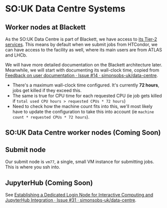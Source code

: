 # SO:UK Data Centre Systems

## Worker nodes at Blackett

As the SO:UK Data Centre is part of Blackett, we have access to [its Tier-2 services](https://www.blackett.manchester.ac.uk/services/). This means by default when we submit jobs from HTCondor, we can have access to the facility as well, where its main users are from ATLAS and LHCb.

We will have more detailed documentation on the Blackett architecture later. Meanwhile, we will start with documenting its wall-clock time, copied from [Feedback on user documentation · Issue #14 · simonsobs-uk/data-centre](https://github.com/simonsobs-uk/data-centre/issues/14).

- There's a maximum wall-clock time configured. It's currently **72 hours**, jobs get killed if they exceed this.
- The same is true for CPU time for each requested CPU (ie job gets killed if `total used CPU hours > requested CPUs * 72 hours`)
- Need to check how the machine count fits into this, we'll most likely have to update the configuration to take this into account (ie `machine count * requested CPUs * 72 hours`).

## SO:UK Data Centre worker nodes (Coming Soon)

## Submit node

Our submit node is `vm77`, a single, small VM instance for submitting jobs. This is where you ssh into.

## JupyterHub (Coming Soon)

See [Establishing a Dedicated Login Node for Interactive Computing and JupyterHub Integration · Issue #31 · simonsobs-uk/data-centre](https://github.com/simonsobs-uk/data-centre/issues/31).
